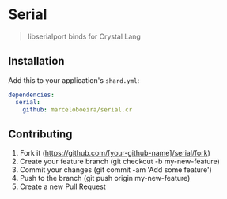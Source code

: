 # Serial
> libserialport binds for Crystal Lang

## Installation

Add this to your application's `shard.yml`:

```yaml
dependencies:
  serial:
    github: marceloboeira/serial.cr
```

## Contributing

1. Fork it (https://github.com/[your-github-name]/serial/fork)
2. Create your feature branch (git checkout -b my-new-feature)
3. Commit your changes (git commit -am 'Add some feature')
4. Push to the branch (git push origin my-new-feature)
5. Create a new Pull Request
